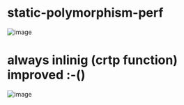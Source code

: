 # static-polymorphism-perf



![image](https://github.com/user-attachments/assets/b1267aaf-1d43-4fdd-87b4-2065ae9489ac)


# always inlinig (crtp function) improved :-()

![image](https://github.com/user-attachments/assets/45de26ec-5b75-4f48-a298-c086536f0a2f)


